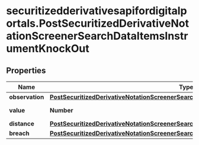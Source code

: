 # securitizedderivativesapifordigitalportals.PostSecuritizedDerivativeNotationScreenerSearchDataItemsInstrumentKnockOut

## Properties

Name | Type | Description | Notes
------------ | ------------- | ------------- | -------------
**observation** | [**PostSecuritizedDerivativeNotationScreenerSearchDataItemsInstrumentKnockOutObservation**](PostSecuritizedDerivativeNotationScreenerSearchDataItemsInstrumentKnockOutObservation.md) |  | [optional] 
**value** | **Number** | Value of the knock-out. | [optional] 
**distance** | [**PostSecuritizedDerivativeNotationScreenerSearchDataItemsInstrumentKnockOutDistance**](PostSecuritizedDerivativeNotationScreenerSearchDataItemsInstrumentKnockOutDistance.md) |  | [optional] 
**breach** | [**PostSecuritizedDerivativeNotationScreenerSearchDataItemsInstrumentKnockOutBreach**](PostSecuritizedDerivativeNotationScreenerSearchDataItemsInstrumentKnockOutBreach.md) |  | [optional] 


